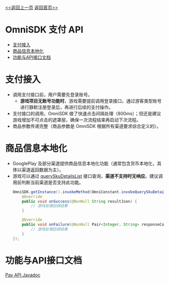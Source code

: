 [<<返回上一页](/sdk-docs/docs/omni-sdk/OmniSDK接入指南.md#332-支付)         [返回首页>>](/sdk-docs)

OmniSDK 支付 API
=====

<!-- TOC -->

- [支付接入](#支付接入)
- [商品信息本地化](#商品信息本地化)
- [功能与API接口文档](#功能与api接口文档)

<!-- /TOC -->


# 支付接入
- 调用支付接口前，用户需要先登录账号。
    - **游戏项目无账号功能时**，游戏需要提前调用登录接口，通过游客类型账号进行静默注册登录后，再进行后续的支付操作。
- 支付接口的调用，OmniSDK 做了快速点击间隔处理（800ms）；但还是建议游戏增加不可点击的遮罩层，确保一次流程结束再启动下次流程。  
- 商品参数传递完整（商品参数是 OmniSDK 根据所有渠道要求综合定义的）。

# 商品信息本地化
- GooglePlay 及部分渠道提供商品信息本地化功能（通常包含货币本地化，具体以渠道返回数据为主）。
- 游戏可以通过 [querySkuDetailsList][querySkuDetailsList] 接口查询，**渠道不支持时无响应**。建议调用前判断当前渠道是否支持此功能。
  ```java
  OmniSDK.getInstance().invokeMethod(OmniConstant.invokeQuerySkuDetailsList, skusList, SkuType.INAPP, new ResultCallback() {
      @Override
      public void onSuccess(@NonNull String resultJson) {
          // 游戏处理回调结果
      }

      @Override
      public void onFailure(@NonNull Pair<Integer, String> responseCode) {
          // 游戏处理回调结果
      }
  });
  ```

# 功能与API接口文档 
[Pay API Javadoc][IPay]



[IPay]:./api/html/-omni-s-d-k/com.kingsoft.shiyou.omnisdk.api.interfaces/-i-pay/index.html
[querySkuDetailsList]:./api/html/-omni-s-d-k/com.kingsoft.shiyou.omnisdk.api.interfaces/[android-jvm]-i-channel-invoke-method/query-sku-details-list.html
